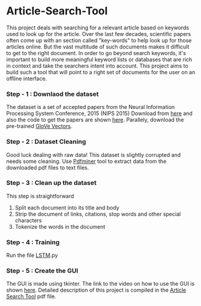 # Article-Search-Tool
This project deals with searching for a relevant article based on keywords used to look up
for the article. Over the last few decades, scientific papers often come up with an section
called "key-words" to help look up for those articles online. But the vast multitude of such
documents makes it difficult to get to the right document. In order to go beyond search
keywords, it's important to build more meaningful keyword lists or databases that are rich
in context and take the searchers intent into account. This project aims to build such a
tool that will point to a right set of documents for the user on an offline interface.
### Step - 1 : Downlaod the dataset
The dataset is a set of accepted papers from the Neural Information Processing System
Conference, 2015 (NIPS 2015) Download from [here](https://www.kaggle.com/benhamner/nips-2015-papers/version/2/home) and also the code to get the papers are shown [here](https://github.com/benhamner/nips-2015-papers). Parallely, download the pre-trained [GloVe Vectors](https://nlp.stanford.edu/projects/glove/).
### Step - 2 : Dataset Cleaning
Good luck dealing with raw data!
This dataset is slightly corrupted and needs some cleaning. Use [Pdfminer](https://stackoverflow.com/questions/26494211/extracting-text-from-a-pdf-file-using-pdfminer-in-python) tool to extract data from the downloaded pdf files to text files.
### Step - 3 : Clean up the dataset
This step is straightforward
1. Split each document into its title and body
2. Strip the document of links, citations, stop words and other special characters
3. Tokenize the words in the document
### Step - 4 : Training
Run the file [LSTM](https://github.com/sanjeev21095/Article-Search-Tool/blob/master/LSTM.py).py
### Step - 5 : Create the GUI
The GUI is made using tkinter. The link to the video on how to use the GUI is shown [here](https://youtu.be/jgrfciDYHd4). Detailed description of this project is compiled in the [Article Search Tool](https://github.com/sanjeev21095/Article-Search-Tool/blob/master/Article%20Search%20Tool.pdf) pdf file.

